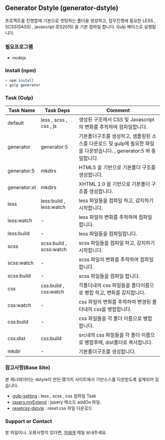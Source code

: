 ## Generator Dstyle (generator-dstyle)

프로젝트를 진행할때 기본으로 셋팅하는 폴더을 생성하고, 업무진행에 필요한 LESS , SCSS(SASS) , javascript (ES2015) 을 기본 컴파일 합니다.
Gulp 베이스로 실행됩니다.

### 필요프로그램
- nodejs

### Install (npm)
```sh
> npm install
> gulp generator
```

### Task (Gulp)

Task Name | Task Deps | Comment
------------ | -------------| -------------
default | less , scss , css , js | 생성된 구조에서 CSS 및 Javascript의 변화를 추적하여 컴파일합니다.
generator | generator:5 | 기본폴더구조를 생성하고, 샘플링된 소스를 다운로드 및 gulp에 필요한 파일을 다운받습니다. , generator:5 와 동일합니다.
generator:5 | mkdirs | HTML5 을 기반으로 기본폴더 구조를 생성합니다.
generator:xt | mkdirs | XHTML 1.0 을 기반으로 기본폴더 구조를 생성합니다.
less | less:build , less:watch | less 파일들을 컴파일 하고, 감지하기 시작합니다.
less:watch | - | less 파일의 변화를 추적하여 컴파일 합니다.
less:build | - | less 파일들을 컴파일합니다.
scss | scss:build , scss:watch | scss 파일들을 컴파일 하고, 감지하기 시작합니다.
scss:watch | - | scss 파일의 변화를 추적하여 컴파일 합니다.
scss:build | - | scss 파일들을 컴파일 합니다.
css | css:build , css:watch | 각폴더내의 css 파일들을 폴더이름으로 병합 하고, 변화를 감지합니다.
css:watch | - | css 파일의 변화를 추적하여 변경된 폴더내의 css을 병합합니다.
css:build | - | css 파일들을 각 폴더 이름으로 병합 합니다.
css:dist | css:build | src내의 css 파일들을 각 폴더 이름으로 병합후에, dist폴더로 복사합니다.
mkdir | - | 기본폴더구조를 생성합니다.

### 참고사항(Base Site)
본 제너레이터는 dstyle이 만든 몇가지 사이트에서 기반소스를 다운받도록 설계되어 있습니다.

- [gulp-setting](http://dstyle0210.github.io/gulp-setting/) : less , scss , css 컴파일 Task 
- [jquery.myExtend](http://dstyle0210.github.io/jquery-myExtend/) : jquery 메소드 addOn 파일.
- [resetcss-dstyle](http://dstyle0210.github.io/resetcss-dstyle/) : reset.css 파일 다운로드

### Support or Contact
본 파일이나. 오류사항이 있다면, [저에게](mailto:dstyle0210@gmail.com) 메일 보내주세요.
